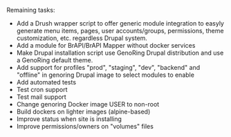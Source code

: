 Remaining tasks:
- Add a Drush wrapper script to offer generic module integration to easyly
  generate menu items, pages, user accounts/groups, permissions, theme
  customization, etc. regardless Drupal system.
- Add a module for BrAPI/BrAPI Mapper without docker services
- Make Drupal installation script use GenoRing Drupal distribution and use a
  GenoRing default theme.
- Add support for profiles "prod", "staging", "dev", "backend" and "offline" in
  genoring Drupal image to select modules to enable
- Add automated tests
- Test cron support
- Test mail support
- Change genoring Docker image USER to non-root
- Build dockers on lighter images (alpine-based)
- Improve status when site is installing
- Improve permissions/owners on "volumes" files
